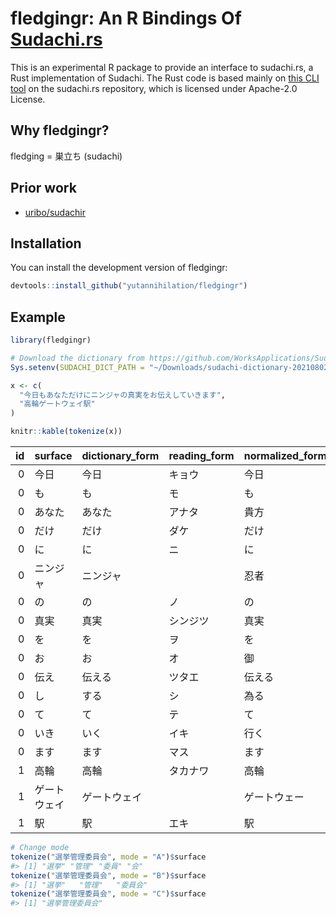 
<!-- README.md is generated from README.Rmd. Please edit that file -->

# fledgingr: An R Bindings Of [Sudachi.rs](https://github.com/WorksApplications/sudachi.rs)

<!-- badges: start -->
<!-- badges: end -->

This is an experimental R package to provide an interface to sudachi.rs,
a Rust implementation of Sudachi. The Rust code is based mainly on [this
CLI
tool](https://github.com/WorksApplications/sudachi.rs/blob/ad1f15818536a379c668ea48fcebaca2278df38e/sudachi-cli/src/main.rs)
on the sudachi.rs repository, which is licensed under Apache-2.0
License.

## Why fledgingr?

fledging = 巣立ち (sudachi)

## Prior work

-   [uribo/sudachir](https://github.com/uribo/sudachir)

## Installation

You can install the development version of fledgingr:

``` r
devtools::install_github("yutannihilation/fledgingr")
```

## Example

``` r
library(fledgingr)

# Download the dictionary from https://github.com/WorksApplications/SudachiDict
Sys.setenv(SUDACHI_DICT_PATH = "~/Downloads/sudachi-dictionary-20210802/system_full.dic")

x <- c(
  "今日もあなただけにニンジャの真実をお伝えしていきます",
  "高輪ゲートウェイ駅"
)

knitr::kable(tokenize(x))
```

|  id | surface      | dictionary_form | reading_form | normalized_form | part_of_speech1 | part_of_speech2 | part_of_speech3 | part_of_speech4 | inflectional_type | inflectional_form |
|----:|:-------------|:----------------|:-------------|:----------------|:----------------|:----------------|:----------------|:----------------|:------------------|:------------------|
|   0 | 今日         | 今日            | キョウ       | 今日            | 名詞            | 普通名詞        | 副詞可能        | \*              | \*                | \*                |
|   0 | も           | も              | モ           | も              | 助詞            | 係助詞          | \*              | \*              | \*                | \*                |
|   0 | あなた       | あなた          | アナタ       | 貴方            | 代名詞          | \*              | \*              | \*              | \*                | \*                |
|   0 | だけ         | だけ            | ダケ         | だけ            | 助詞            | 副助詞          | \*              | \*              | \*                | \*                |
|   0 | に           | に              | ニ           | に              | 助詞            | 格助詞          | \*              | \*              | \*                | \*                |
|   0 | ニンジャ     | ニンジャ        |              | 忍者            | 名詞            | 普通名詞        | 一般            | \*              | \*                | \*                |
|   0 | の           | の              | ノ           | の              | 助詞            | 格助詞          | \*              | \*              | \*                | \*                |
|   0 | 真実         | 真実            | シンジツ     | 真実            | 名詞            | 普通名詞        | 一般            | \*              | \*                | \*                |
|   0 | を           | を              | ヲ           | を              | 助詞            | 格助詞          | \*              | \*              | \*                | \*                |
|   0 | お           | お              | オ           | 御              | 接頭辞          | \*              | \*              | \*              | \*                | \*                |
|   0 | 伝え         | 伝える          | ツタエ       | 伝える          | 動詞            | 一般            | \*              | \*              | 下一段-ア行       | 連用形-一般       |
|   0 | し           | する            | シ           | 為る            | 動詞            | 非自立可能      | \*              | \*              | サ行変格          | 連用形-一般       |
|   0 | て           | て              | テ           | て              | 助詞            | 接続助詞        | \*              | \*              | \*                | \*                |
|   0 | いき         | いく            | イキ         | 行く            | 動詞            | 非自立可能      | \*              | \*              | 五段-カ行         | 連用形-一般       |
|   0 | ます         | ます            | マス         | ます            | 助動詞          | \*              | \*              | \*              | 助動詞-マス       | 終止形-一般       |
|   1 | 高輪         | 高輪            | タカナワ     | 高輪            | 名詞            | 固有名詞        | 地名            | 一般            | \*                | \*                |
|   1 | ゲートウェイ | ゲートウェイ    |              | ゲートウェー    | 名詞            | 普通名詞        | 一般            | \*              | \*                | \*                |
|   1 | 駅           | 駅              | エキ         | 駅              | 名詞            | 普通名詞        | 一般            | \*              | \*                | \*                |

``` r
# Change mode
tokenize("選挙管理委員会", mode = "A")$surface
#> [1] "選挙" "管理" "委員" "会"
tokenize("選挙管理委員会", mode = "B")$surface
#> [1] "選挙"   "管理"   "委員会"
tokenize("選挙管理委員会", mode = "C")$surface
#> [1] "選挙管理委員会"
```
